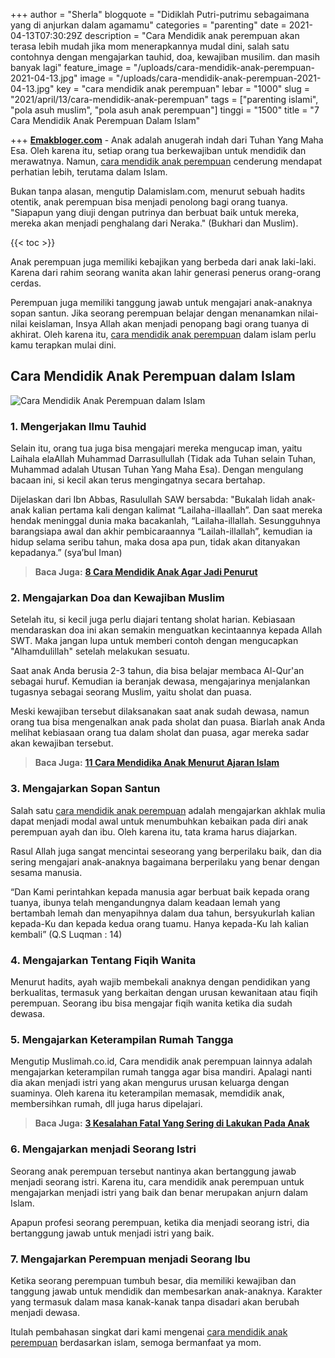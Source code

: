 +++
author = "Sherla"
blogquote = "Didiklah Putri-putrimu sebagaimana yang di anjurkan dalam agamamu"
categories = "parenting"
date = 2021-04-13T07:30:29Z
description = "Cara Mendidik anak perempuan akan terasa lebih mudah jika mom menerapkannya mudal dini, salah satu contohnya dengan mengajarkan tauhid, doa, kewajiban musilim. dan masih banyak lagi"
feature_image = "/uploads/cara-mendidik-anak-perempuan-2021-04-13.jpg"
image = "/uploads/cara-mendidik-anak-perempuan-2021-04-13.jpg"
key = "cara mendidik anak perempuan"
lebar = "1000"
slug = "2021/april/13/cara-mendidik-anak-perempuan"
tags = ["parenting islami", "pola asuh muslim", "pola asuh anak perempuan"]
tinggi = "1500"
title = "7 Cara Mendidik Anak Perempuan Dalam Islam"

+++
[**Emakbloger.com**](/) - Anak adalah anugerah indah dari Tuhan Yang Maha Esa. Oleh karena itu, setiap orang tua berkewajiban untuk mendidik dan merawatnya. Namun, [cara mendidik anak perempuan](/tags/parenting-islami) cenderung mendapat perhatian lebih, terutama dalam Islam.

Bukan tanpa alasan, mengutip Dalamislam.com, menurut sebuah hadits otentik, anak perempuan bisa menjadi penolong bagi orang tuanya. "Siapapun yang diuji dengan putrinya dan berbuat baik untuk mereka, mereka akan menjadi penghalang dari Neraka." (Bukhari dan Muslim).

{{< toc >}}

Anak perempuan juga memiliki kebajikan yang berbeda dari anak laki-laki. Karena dari rahim seorang wanita akan lahir generasi penerus orang-orang cerdas.

Perempuan juga memiliki tanggung jawab untuk mengajari anak-anaknya sopan santun. Jika seorang perempuan belajar dengan menanamkan nilai-nilai keislaman, Insya Allah akan menjadi penopang bagi orang tuanya di akhirat. Oleh karena itu, [cara mendidik anak perempuan](/tags/pola-asuh-muslim) dalam islam perlu kamu terapkan mulai dini.

## Cara Mendidik Anak Perempuan dalam Islam

![Cara Mendidik Anak Perempuan dalam Islam](/uploads/cara-mendidik-anak-perempuan-dalam-ajaran-islam-2021-04-13.jpg "Cara Mendidik Anak Perempuan dalam Islam")

### 1. Mengerjakan Ilmu Tauhid

Selain itu, orang tua juga bisa mengajari mereka mengucap iman, yaitu Laihala elaAllah Muhammad Darrasullullah (Tidak ada Tuhan selain Tuhan, Muhammad adalah Utusan Tuhan Yang Maha Esa). Dengan mengulang bacaan ini, si kecil akan terus mengingatnya secara bertahap.

Dijelaskan dari Ibn Abbas, Rasulullah SAW bersabda: "Bukalah lidah anak-anak kalian pertama kali dengan kalimat “Lailaha-illaallah”. Dan saat mereka hendak meninggal dunia maka bacakanlah, “Lailaha-illallah. Sesungguhnya barangsiapa awal dan akhir pembicaraannya “Lailah-illallah”, kemudian ia hidup selama seribu tahun, maka dosa apa pun, tidak akan ditanyakan kepadanya.” (sya’bul Iman)

> **Baca Juga:** [**8 Cara Mendidik Anak Agar Jadi Penurut**](https://www.emakbloger.com/2021/april/13/cara-mendidik-anak/)

### 2. Mengajarkan Doa dan Kewajiban Muslim

Setelah itu, si kecil juga perlu diajari tentang sholat harian. Kebiasaan mendaraskan doa ini akan semakin menguatkan kecintaannya kepada Allah SWT. Maka jangan lupa untuk memberi contoh dengan mengucapkan "Alhamdulillah" setelah melakukan sesuatu.

Saat anak Anda berusia 2-3 tahun, dia bisa belajar membaca Al-Qur'an sebagai huruf. Kemudian ia beranjak dewasa, mengajarinya menjalankan tugasnya sebagai seorang Muslim, yaitu sholat dan puasa.

Meski kewajiban tersebut dilaksanakan saat anak sudah dewasa, namun orang tua bisa mengenalkan anak pada sholat dan puasa. Biarlah anak Anda melihat kebiasaan orang tua dalam sholat dan puasa, agar mereka sadar akan kewajiban tersebut.

> **Baca Juga:** [**11 Cara Mendidika Anak Menurut Ajaran Islam**](https://www.emakbloger.com/cara-mendidik-anak-menurut-islam/)

### 3. Mengajarkan Sopan Santun

Salah satu [cara mendidik anak perempuan](/tags/pola-asuh-anak-perempuan) adalah mengajarkan akhlak mulia dapat menjadi modal awal untuk menumbuhkan kebaikan pada diri anak perempuan ayah dan ibu. Oleh karena itu, tata krama harus diajarkan.

Rasul Allah juga sangat mencintai seseorang yang berperilaku baik, dan dia sering mengajari anak-anaknya bagaimana berperilaku yang benar dengan sesama manusia.

“Dan Kami perintahkan kepada manusia agar berbuat baik kepada orang tuanya, ibunya telah mengandungnya dalam keadaan lemah yang bertambah lemah dan menyapihnya dalam dua tahun, bersyukurlah kalian kepada-Ku dan kepada kedua orang tuamu. Hanya kepada-Ku lah kalian kembali” (Q.S Luqman : 14)

### 4. Mengajarkan Tentang Fiqih Wanita

Menurut hadits, ayah wajib membekali anaknya dengan pendidikan yang berkualitas, termasuk yang berkaitan dengan urusan kewanitaan atau fiqih perempuan. Seorang ibu bisa mengajar fiqih wanita ketika dia sudah dewasa.

### 5. Mengajarkan Keterampilan Rumah Tangga

Mengutip Muslimah.co.id, Cara mendidik anak perempuan lainnya adalah mengajarkan keterampilan rumah tangga agar bisa mandiri. Apalagi nanti dia akan menjadi istri yang akan mengurus urusan keluarga dengan suaminya. Oleh karena itu keterampilan memasak, memdidik anak, membersihkan rumah, dll juga harus dipelajari.

> **Baca Juga:** [**3 Kesalahan Fatal Yang Sering di Lakukan Pada Anak**](https://www.emakbloger.com/kesalahan-mendidik-anak/)

### 6. Mengajarkan menjadi Seorang Istri

Seorang anak perempuan tersebut nantinya akan bertanggung jawab menjadi seorang istri. Karena itu, cara mendidik anak perempuan untuk mengajarkan menjadi istri yang baik dan benar merupakan anjurn dalam Islam.

Apapun profesi seorang perempuan, ketika dia menjadi seorang istri, dia bertanggung jawab untuk menjadi istri yang baik.

### 7. Mengajarkan Perempuan menjadi Seorang Ibu

Ketika seorang perempuan tumbuh besar, dia memiliki kewajiban dan tanggung jawab untuk mendidik dan membesarkan anak-anaknya. Karakter yang termasuk dalam masa kanak-kanak tanpa disadari akan berubah menjadi dewasa.

Itulah pembahasan singkat dari kami mengenai [cara mendidik anak perempuan](/categories/parenting) berdasarkan islam, semoga bermanfaat ya mom.